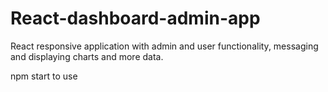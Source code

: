 # React-dashboard-admin-app
React responsive application with admin and user functionality, messaging and displaying charts and more data.

npm start to use
